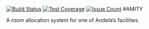 [![Build Status](https://travis-ci.org/andela-gacheruevans/cp1-amity.svg?branch=develop)](https://travis-ci.org/andela-gacheruevans/cp1-amity)
[![Test Coverage](https://codeclimate.com/repos/5820c59c631af60051001b3e/badges/9386e9148d3a76904344/coverage.svg)](https://codeclimate.com/repos/5820c59c631af60051001b3e/coverage)
[![Issue Count](https://codeclimate.com/repos/5820c59c631af60051001b3e/badges/9386e9148d3a76904344/issue_count.svg)](https://codeclimate.com/repos/5820c59c631af60051001b3e/feed)
#AMITY

A room allocation system for one of Andela’s facilities.


